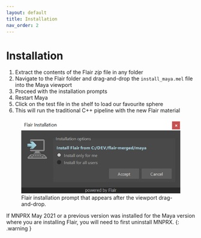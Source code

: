 ```yaml
---
layout: default
title: Installation
nav_order: 2
---
```


# Installation

1. Extract the contents of the Flair *zip* file in any folder
2. Navigate to the Flair folder and drag-and-drop the `install_maya.mel` file into the Maya viewport
3. Proceed with the installation prompts
4. Restart Maya
5. Click on the test file in the shelf to load our favourite sphere
6. This will run the traditional C++ pipeline with the new Flair material

<figure class="aio-ui">
	<img src="/media/ui/installation1.png" alt="Flair installation prompt">
	<figcaption>Flair installation prompt that appears after the viewport drag-and-drop.</figcaption>
</figure>

If MNPRX May 2021 or a previous version was installed for the Maya version where you are installing Flair, you will need to first uninstall MNPRX.
{: .warning }